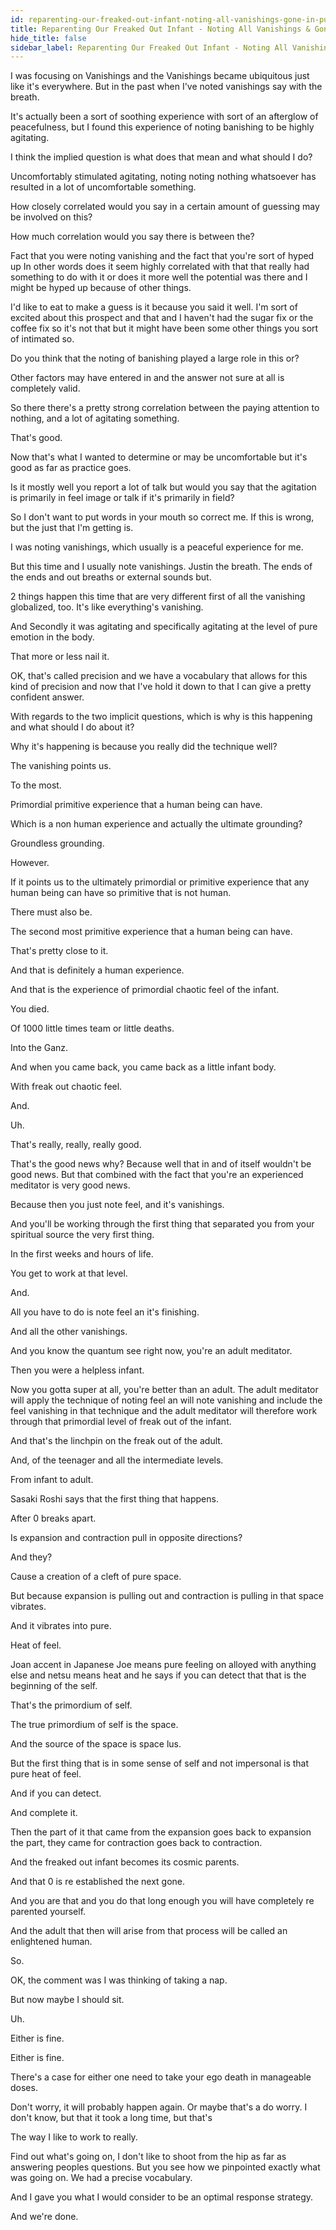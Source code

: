 ```yaml
---
id: reparenting-our-freaked-out-infant-noting-all-vanishings-gone-in-pure-feeling
title: Reparenting Our Freaked Out Infant - Noting All Vanishings & Gone in Pure Feeling
hide_title: false
sidebar_label: Reparenting Our Freaked Out Infant - Noting All Vanishings & Gone in Pure Feeling
---
```

I was focusing on Vanishings and the Vanishings became ubiquitous just like it's everywhere. But in the past when I've noted vanishings say with the breath.

It's actually been a sort of soothing experience with sort of an afterglow of peacefulness, but I found this experience of noting banishing to be highly agitating.

I think the implied question is what does that mean and what should I do?

Uncomfortably stimulated agitating, noting noting nothing whatsoever has resulted in a lot of uncomfortable something.

How closely correlated would you say in a certain amount of guessing may be involved on this?

How much correlation would you say there is between the?

Fact that you were noting vanishing and the fact that you're sort of hyped up In other words does it seem highly correlated with that that really had something to do with it or does it more well the potential was there and I might be hyped up because of other things.

I'd like to eat to make a guess is it because you said it well. I'm sort of excited about this prospect and that and I haven't had the sugar fix or the coffee fix so it's not that but it might have been some other things you sort of intimated so.

Do you think that the noting of banishing played a large role in this or?

Other factors may have entered in and the answer not sure at all is completely valid.

So there there's a pretty strong correlation between the paying attention to nothing, and a lot of agitating something.

That's good.

Now that's what I wanted to determine or may be uncomfortable but it's good as far as practice goes.

Is it mostly well you report a lot of talk but would you say that the agitation is primarily in feel image or talk if it's primarily in field?

So I don't want to put words in your mouth so correct me. If this is wrong, but the just that I'm getting is.

I was noting vanishings, which usually is a peaceful experience for me.

But this time and I usually note vanishings. Justin the breath. The ends of the ends and out breaths or external sounds but.

2 things happen this time that are very different first of all the vanishing globalized, too. It's like everything's vanishing.

And Secondly it was agitating and specifically agitating at the level of pure emotion in the body.

That more or less nail it.

OK, that's called precision and we have a vocabulary that allows for this kind of precision and now that I've hold it down to that I can give a pretty confident answer.

With regards to the two implicit questions, which is why is this happening and what should I do about it?



Why it's happening is because you really did the technique well?

The vanishing points us.

To the most.

Primordial primitive experience that a human being can have.

Which is a non human experience and actually the ultimate grounding?

Groundless grounding.

However.

If it points us to the ultimately primordial or primitive experience that any human being can have so primitive that is not human.

There must also be.

The second most primitive experience that a human being can have.

That's pretty close to it.

And that is definitely a human experience.

And that is the experience of primordial chaotic feel of the infant.



You died.

Of 1000 little times team or little deaths.

Into the Ganz.

And when you came back, you came back as a little infant body.



With freak out chaotic feel.

And.

Uh.

That's really, really, really good.

That's the good news why? Because well that in and of itself wouldn't be good news. But that combined with the fact that you're an experienced meditator is very good news.

Because then you just note feel, and it's vanishings.

And you'll be working through the first thing that separated you from your spiritual source the very first thing.

In the first weeks and hours of life.

You get to work at that level.

And.

All you have to do is note feel an it's finishing.

And all the other vanishings.

And you know the quantum see right now, you're an adult meditator.

Then you were a helpless infant.

Now you gotta super at all, you're better than an adult. The adult meditator will apply the technique of noting feel an will note vanishing and include the feel vanishing in that technique and the adult meditator will therefore work through that primordial level of freak out of the infant.

And that's the linchpin on the freak out of the adult.

And, of the teenager and all the intermediate levels.

From infant to adult.

Sasaki Roshi says that the first thing that happens.

After 0 breaks apart.

Is expansion and contraction pull in opposite directions?

And they?

Cause a creation of a cleft of pure space.

But because expansion is pulling out and contraction is pulling in that space vibrates.

And it vibrates into pure.

Heat of feel.

Joan accent in Japanese Joe means pure feeling on alloyed with anything else and netsu means heat and he says if you can detect that that is the beginning of the self.

That's the primordium of self.

The true primordium of self is the space.

And the source of the space is space lus.

But the first thing that is in some sense of self and not impersonal is that pure heat of feel.

And if you can detect.

And complete it.

Then the part of it that came from the expansion goes back to expansion the part, they came for contraction goes back to contraction.

And the freaked out infant becomes its cosmic parents.

And that 0 is re established the next gone.

And you are that and you do that long enough you will have completely re parented yourself.

And the adult that then will arise from that process will be called an enlightened human.

So.



OK, the comment was I was thinking of taking a nap.

But now maybe I should sit.

Uh.

Either is fine.

Either is fine.

There's a case for either one need to take your ego death in manageable doses.

Don't worry, it will probably happen again. Or maybe that's a do worry. I don't know, but that it took a long time, but that's

The way I like to work to really.

Find out what's going on, I don't like to shoot from the hip as far as answering peoples questions. But you see how we pinpointed exactly what was going on. We had a precise vocabulary.

And I gave you what I would consider to be an optimal response strategy.

And we're done.

